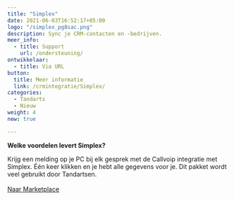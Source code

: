 ```yaml
---
title: "Simplex"
date: 2021-06-03T16:52:17+05:00
logo: "/simplex_pg8sac.png"
description: Sync je CRM-contacten en -bedrijven.
meer_info:
  - title: Support
    url: /ondersteuning/
ontwikkelaar:
  - title: Via URL
button:
  title: Meer informatie
  link: /crmintegratie/Simplex/
categories:
  - Tandarts
  - Nieuw
weight: 4
new: true

---
```


**Welke voordelen levert Simplex?**

Krijg een melding op je PC bij elk gesprek met de Callvoip integratie met Simplex. Één keer klikken en je hebt alle gegevens voor je. Dit pakket wordt veel gebruikt door Tandartsen.<br><br><a href="/marketplace" class="button">Naar Marketplace</a>
